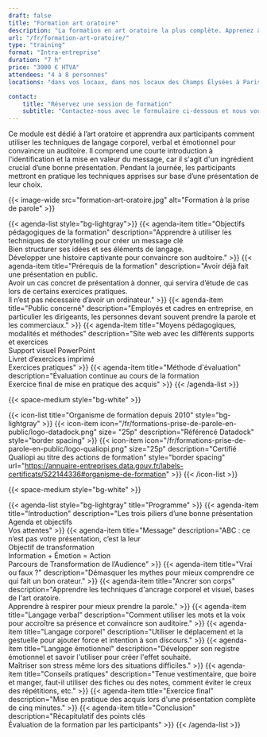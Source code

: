 ```yaml
---
draft: false
title: "Formation art oratoire"
description: "La formation en art oratoire la plus complète. Apprenez à vous exprimer avec aisance sur scène."
url: "/fr/formation-art-oratoire/"
type: "training"
format: "Intra-entreprise"
duration: "7 h"
price: "3000 € HTVA"
attendees: "4 à 8 personnes"
locations: "dans vos locaux, dans nos locaux des Champs Élysées à Paris ou en ligne"

contact:
    title: "Réservez une session de formation"
    subtitle: "Contactez-nous avec le formulaire ci-dessous et nous vous répondrons en moins d'un jour ouvré."
---
```


Ce module est dédié à l’art oratoire et apprendra aux participants comment utiliser les techniques de langage corporel, verbal et émotionnel pour convaincre un auditoire. Il comprend une courte introduction à l'identification et la mise en valeur du message, car il s'agit d'un ingrédient crucial d’une bonne présentation. Pendant la journée, les participants mettront en pratique les techniques apprises sur base d’une présentation de leur choix.

{{< image-wide src="formation-art-oratoire.jpg" alt="Formation à la prise de parole" >}}

{{< agenda-list style="bg-lightgray">}}
	{{< agenda-item title="Objectifs pédagogiques de la formation" description="Apprendre à utiliser les techniques de storytelling pour créer un message clé<br>Bien structurer ses idées et ses éléments de langage.<br>Développer une histoire captivante pour convaincre son auditoire." >}}
	{{< agenda-item title="Prérequis de la formation" description="Avoir déjà fait une présentation en public.<br>Avoir un cas concret de présentation à donner, qui servira d’étude de cas lors de certains exercices pratiques.<br>Il n’est pas nécessaire d’avoir un ordinateur." >}}
	{{< agenda-item title="Public concerné" description="Employés et cadres en entreprise, en particulier les dirigeants, les personnes devant souvent prendre la parole et les commerciaux." >}}
	{{< agenda-item title="Moyens pédagogiques, modalités et méthodes" description="Site web avec les différents supports et exercices<br>Support visuel PowerPoint<br>Livret d’exercices imprimé<br>Exercices pratiques" >}}
	{{< agenda-item title="Méthode d'évaluation" description="Évaluation continue au cours de la formation<br>Exercice final de mise en pratique des acquis" >}}
{{< /agenda-list >}}

{{< space-medium style="bg-white" >}}

{{< icon-list title="Organisme de formation depuis 2010" style="bg-lightgray" >}}
	{{< icon-item icon="/fr/formations-prise-de-parole-en-public/logo-datadock.png" size= "25p" description="Référencé Datadock" style="border spacing" >}}
	{{< icon-item icon="/fr/formations-prise-de-parole-en-public/logo-qualiopi.png" size="25p" description="Certifié Qualiopi au titre des actions de formation" style="border spacing" url="https://annuaire-entreprises.data.gouv.fr/labels-certificats/522144336#organisme-de-formation" >}}
{{< /icon-list >}}

{{< space-medium style="bg-white" >}}

{{< agenda-list style="bg-lightgray" title="Programme" >}}
	{{< agenda-item title="Introduction" description="Les trois piliers d’une bonne présentation<br>Agenda et objectifs<br>Vos attentes" >}}
	{{< agenda-item title="Message" description="ABC : ce n’est pas votre présentation, c’est la leur<br>Objectif de transformation<br>Information + Émotion = Action<br>Parcours de Transformation de l’Audience" >}}
	{{< agenda-item title="Vrai ou faux ?" description="Démasquer les mythes pour mieux comprendre ce qui fait un bon orateur." >}}
	{{< agenda-item title="Ancrer son corps" description="Apprendre les techniques d'ancrage corporel et visuel, bases de l'art oratoire.<br>Apprendre à respirer pour mieux prendre la parole." >}}
	{{< agenda-item title="Langage verbal" description="Comment utiliser les mots et la voix pour accroître sa présence et convaincre son auditoire." >}}
	{{< agenda-item title="Langage corporel" description="Utiliser le déplacement et la gestuelle pour ajouter force et intention à son discours." >}}
	{{< agenda-item title="Langage émotionnel" description="Développer son registre émotionnel et savoir l'utiliser pour créer l'effet souhaité.<br>Maîtriser son stress même lors des situations difficiles." >}}
	{{< agenda-item title="Conseils pratiques" description="Tenue vestimentaire, que boire et manger, faut-il utiliser des fiches ou des notes, comment éviter le creux des répétitions, etc." >}}
	{{< agenda-item title="Exercice final" description="Mise en pratique des acquis lors d'une présentation complète de cinq minutes." >}}
	{{< agenda-item title="Conclusion" description="Récapitulatif des points clés<br>Évaluation de la formation par les participants" >}}
{{< /agenda-list >}}
